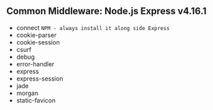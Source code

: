 ## Common Middleware: Node.js Express v4.16.1 

- connect `NPM - always install it along side Express`
- cookie-parser
- cookie-session
- csurf
- debug
- error-handler
- express
- express-session
- jade
- morgan
- static-favicon
